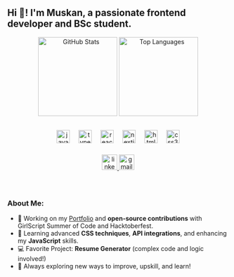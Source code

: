 
<h2 align="left">Hi 👋! I'm Muskan, a passionate frontend developer and BSc student.</h2>

<div align="center">
  <img src="https://github-profile-summary-cards.vercel.app/api/cards/stats?username=muskan-fatim&theme=2077" alt="GitHub Stats" height="180">
  <img src="https://github-profile-summary-cards.vercel.app/api/cards/repos-per-language?username=muskan-fatim&theme=2077" alt="Top Languages" height="180">
</div>


##


<div align="center">
  <img src="https://cdn.jsdelivr.net/gh/devicons/devicon/icons/javascript/javascript-original.svg" height="30" alt="javascript logo" />
  <img width="12" />
  <img src="https://cdn.jsdelivr.net/gh/devicons/devicon/icons/typescript/typescript-original.svg" height="30" alt="typescript logo" />
  <img width="12" />
  <img src="https://cdn.jsdelivr.net/gh/devicons/devicon/icons/react/react-original.svg" height="30" alt="react logo" />
  <img width="12" />
  <img src="https://cdn.jsdelivr.net/gh/devicons/devicon/icons/nextjs/nextjs-original.svg" height="30" alt="nextjs logo" />
  <img width="12" />
  <img src="https://cdn.jsdelivr.net/gh/devicons/devicon/icons/html5/html5-original.svg" height="30" alt="html5 logo" />
  <img width="12" />
  <img src="https://cdn.jsdelivr.net/gh/devicons/devicon/icons/css3/css3-original.svg" height="30" alt="css3 logo" />
  </div>

###

<div align="center">
  <a href="https://www.linkedin.com/in/muskan-fatima-ab90732b7/" target="_blank">
    <img src="https://img.shields.io/static/v1?message=LinkedIn&logo=linkedin&label=&color=0077B5&logoColor=white&labelColor=&style=for-the-badge" height="35" alt="linkedin logo" />
  </a>
  <a href="mushiifatima3456@gmail.com">
    <img src="https://img.shields.io/static/v1?message=Gmail&logo=gmail&label=&color=D14836&logoColor=white&labelColor=&style=for-the-badge" height="35" alt="gmail logo" />
  </a>
</div>

###

<br clear="both">

### About Me:
- 🔭 Working on my [Portfolio](https://protofilo-2.vercel.app/) and **open-source contributions** with GirlScript Summer of Code and Hacktoberfest.
- 🌱 Learning advanced **CSS techniques**, **API integrations**, and enhancing my **JavaScript** skills.
- 💻 Favorite Project: **Resume Generator** (complex code and logic involved!)
- 🧠 Always exploring new ways to improve, upskill, and learn!

